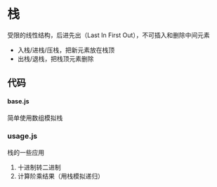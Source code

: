 # 栈

受限的线性结构，后进先出（Last In First Out），不可插入和删除中间元素
- 入栈/进栈/压栈，把新元素放在栈顶
- 出栈/退栈，把栈顶元素删除

## 代码

#### base.js

简单使用数组模拟栈

### usage.js

栈的一些应用

1. 十进制转二进制
2. 计算阶乘结果（用栈模拟递归）
